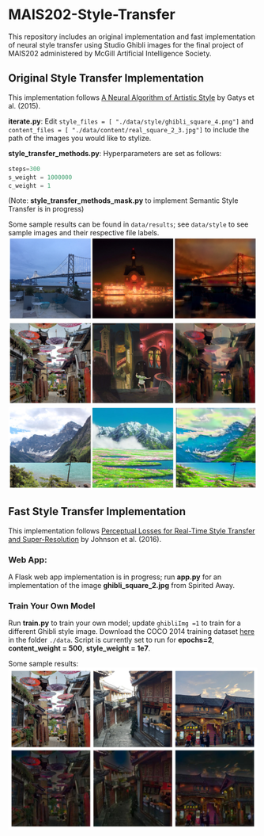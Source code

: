 # MAIS202-Style-Transfer
This repository includes an original implementation and fast implementation of neural style transfer using Studio Ghibli images for the final project of MAIS202 administered by McGill Artificial Intelligence Society. 

## Original Style Transfer Implementation
This implementation follows [A Neural Algorithm of Artistic Style](https://arxiv.org/abs/1508.06576) by Gatys et al. (2015).

**iterate.py**: Edit `style_files = [ "./data/style/ghibli_square_4.png"]` and `content_files = [
  "./data/content/real_square_2_3.jpg"]` to include the path of the images you would like to stylize.
  
**style_transfer_methods.py**: Hyperparameters are set as follows:
```python
steps=300
s_weight = 1000000
c_weight = 1
```
(Note: **style_transfer_methods_mask.py** to implement Semantic Style Transfer is in progress)

Some sample results can be found in `data/results`; see `data/style` to see sample images and their respective file labels.
![Sample Results0](./vanilla-style-transfer/data/results/collage/col0.jpg)
![Sample Results1](./vanilla-style-transfer/data/results/collage/col1.jpg)
![Sample Results4](./vanilla-style-transfer/data/results/collage/col4.jpg)


## Fast Style Transfer Implementation
This implementation follows [Perceptual Losses for Real-Time Style Transfer and Super-Resolution](https://arxiv.org/abs/1603.08155) by Johnson et al. (2016).

### Web App:
A Flask web app implementation is in progress; run **app.py** for an implementation of the image **ghibli_square_2.jpg** from Spirited Away.

### Train Your Own Model
Run **train.py** to train your own model; update `ghibliImg =1` to train for a different Ghibli style image. Download the COCO 2014 training dataset [here](http://cocodataset.org/#download) in the folder `./data`. Script is currently set to run for **epochs=2**, **content_weight = 500**, **style_weight = 1e7**.

Some sample results:
![SampleResults2](./vanilla-style-transfer/data/results/collage/col11.jpg)
